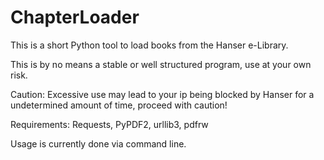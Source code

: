 # ChapterLoader
This is a short Python tool to load books from the Hanser e-Library.

This is by no means a stable or well structured program, use at your own risk.

Caution: Excessive use may lead to your ip being blocked by Hanser for a undetermined amount of time, proceed with caution!

Requirements:
  Requests,
  PyPDF2,
  urllib3,
  pdfrw

Usage is currently done via command line.

